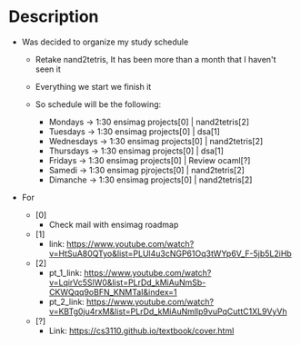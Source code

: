 # Description

- Was decided to organize my study schedule

  - Retake nand2tetris, It has been more than a month that I haven't seen it
  - Everything we start we finish it
  - So schedule will be the following:

    - Mondays -> 1:30 ensimag projects[0] | nand2tetris[2]
    - Tuesdays -> 1:30 ensimag projects[0] | dsa[1]
    - Wednesdays -> 1:30 ensimag projects[0] | nand2tetris[2]
    - Thursdays -> 1:30 ensimag projects[0] | dsa[1]
    - Fridays -> 1:30 ensimag projects[0] | Review ocaml[?]
    - Samedi -> 1:30 ensimag pjrojects[0] | nand2tetris[2]
    - Dimanche -> 1:30 ensimag projects[0] | nand2tetris[2]

- For

  - [0]
    - Check mail with ensimag roadmap
  - [1]
    - link: https://www.youtube.com/watch?v=HtSuA80QTyo&list=PLUl4u3cNGP61Oq3tWYp6V_F-5jb5L2iHb
  - [2]
    - pt_1_link: https://www.youtube.com/watch?v=LqirVc5SlW0&list=PLrDd_kMiAuNmSb-CKWQqq9oBFN_KNMTaI&index=1
    - pt_2_link: https://www.youtube.com/watch?v=KBTg0ju4rxM&list=PLrDd_kMiAuNmllp9vuPqCuttC1XL9VyVh
  - [?] 
    - Link: https://cs3110.github.io/textbook/cover.html
